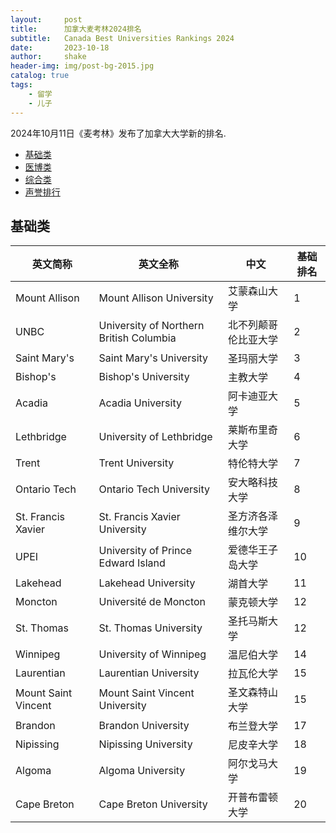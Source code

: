 ```yaml
---
layout:     post
title:      加拿大麦考林2024排名
subtitle:   Canada Best Universities Rankings 2024
date:       2023-10-18
author:     shake
header-img: img/post-bg-2015.jpg
catalog: true
tags:
    - 留学
    - 儿子
---
```


2024年10月11日《麦考林》发布了加拿大大学新的排名.

* [基础类](https://education.macleans.ca/feature/canadas-best-primarily-undergraduate-universities-rankings-2024/)
* [医博类](https://education.macleans.ca/feature/canadas-best-medical-doctoral-universities-rankings-2024/)
* [综合类](https://education.macleans.ca/feature/canadas-best-comprehensive-universities-rankings-2024/)
* [声誉排行](https://education.macleans.ca/feature/canadas-best-universities-by-reputation-rankings-2024/)

## 基础类

| 英文简称                  | 英文全称                                  | 中文                 | 基础排名 |
|---------------------------|-------------------------------------------|----------------------|----------|
|             Mount Allison | Mount Allison University                  | 艾蒙森山大学         | 1        |
| UNBC                      | University of Northern British   Columbia | 北不列颠哥伦比亚大学 | 2        |
| Saint Mary's              | Saint Mary's University                   | 圣玛丽大学           | 3        |
| Bishop's                  | Bishop's University                       | 主教大学             | 4        |
| Acadia                    | Acadia University                         | 阿卡迪亚大学         | 5        |
| Lethbridge                | University of Lethbridge                  | 莱斯布里奇大学       | 6        |
| Trent                     | Trent University                          | 特伦特大学           | 7        |
| Ontario Tech              | Ontario Tech University                   | 安大略科技大学       | 8        |
| St. Francis Xavier        | St. Francis Xavier University             | 圣方济各泽维尔大学   | 9        |
| UPEI                      | University of Prince Edward   Island      | 爱德华王子岛大学     | 10       |
| Lakehead                  | Lakehead University                       | 湖首大学             | 11       |
| Moncton                   | Université de Moncton                     | 蒙克顿大学           | 12       |
| St. Thomas                | St. Thomas University                     | 圣托马斯大学         | 12       |
| Winnipeg                  | University of Winnipeg                    | 温尼伯大学           | 14       |
| Laurentian                | Laurentian University                     | 拉瓦伦大学           | 15       |
| Mount Saint Vincent       | Mount Saint Vincent University            | 圣文森特山大学       | 15       |
| Brandon                   | Brandon University                        | 布兰登大学           | 17       |
| Nipissing                 | Nipissing University                      | 尼皮辛大学           | 18       |
| Algoma                    | Algoma University                         | 阿尔戈马大学         | 19       |
| Cape Breton               | Cape Breton University                    | 开普布雷顿大学       | 20       |
